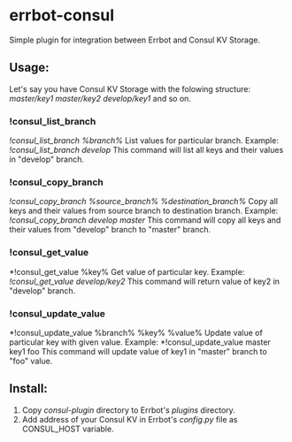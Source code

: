 # errbot-consul
Simple plugin for integration between Errbot and Consul KV Storage.

## Usage:
Let's say you have Consul KV Storage with the folowing structure:
*master/key1*
*master/key2*
*develop/key1*
and so on.

### !consul_list_branch
*!consul_list_branch %branch%*
List values for particular branch.
Example: *!consul_list_branch develop*
This command will list all keys and their values in "develop" branch.

### !consul_copy_branch
*!consul_copy_branch %source_branch% %destination_branch%*
Copy all keys and their values from source branch to destination branch.
Example: *!consul_copy_branch develop master*
This command will copy all keys and their values from "develop" branch to "master" branch.

### !consul_get_value
*!consul_get_value %key%
Get value of particular key.
Example: *!consul_get_value develop/key2*
This command will return value of key2 in "develop" branch.

### !consul_update_value
*!consul_update_value %branch% %key% %value%
Update value of particular key with given value.
Example: *!consul_update_value master key1 foo
This command will update value of key1 in "master" branch to "foo" value.

## Install:
1. Copy *consul-plugin* directory to Errbot's *plugins* directory.
2. Add address of your Consul KV in Errbot's *config.py* file as CONSUL_HOST variable.
